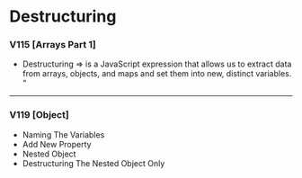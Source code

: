 # Destructuring

### V115 [Arrays Part 1]

- Destructuring => is a JavaScript expression that allows us to extract data from arrays,
  objects, and maps and set them into new, distinct variables. "

---

### V119 [Object]

- Naming The Variables
- Add New Property
- Nested Object
- Destructuring The Nested Object Only
